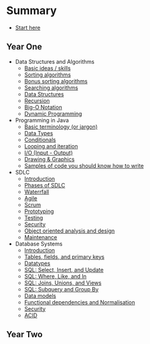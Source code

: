 # Summary

* [Start here](README.md)

## Year One

* Data Structures and Algorithms
  * [Basic ideas / skills](year-one/data-structures-and-algorithms/0*basic-ideas.md)
  * [Sorting algorithms](year-one/data-structures-and-algorithms/02-sorting-algorithms.md)
  * [Bonus sorting algorithms](year-one/data-structures-and-algorithms/03-bonus-algorithms.md)
  * [Searching algorithms](year-one/data-structures-and-algorithms/04-searching-algorithms.md)
  * [Data Structures](year-one/data-structures-and-algorithms/05-data-structures.md)
  * [Recursion](year-one/data-structures-and-algorithms/06-recursion.md)
  * [Big-O Notation](year-one/data-structures-and-algorithms/07-big-o-notation.md)
  * [Dynamic Programming](year-one/data-structures-and-algorithms/08-dynamic-programming.md)
* Programming in Java
  * [Basic terminology \(or jargon\)](year-one/programming-in-java/0*basic-terminology.md)
  * [Data Types](year-one/programming-in-java/02-data-types.md)
  * [Conditionals](year-one/programming-in-java/03-conditionals.md)
  * [Looping and iteration](year-one/programming-in-java/04-looping-and-iteration.md)
  * [I/O \(Input - Output\)](year-one/programming-in-java/05-io-input-and-output.md)
  * [Drawing & Graphics](year-one/programming-in-java/06-drawing-and-graphics.md)
  * [Samples of code you should know how to write](year-one/programming-in-java/07-sample-code.md)
* SDLC
  * [Introduction](year-one/system-development-lifecycle/01-introduction.md)
  * [Phases of SDLC](year-one/system-development-lifecycle/02-phases-of-sdlc.md)
  * [Waterrfall](year-one/system-development-lifecycle/03-waterfall.md)
  * [Agile](year-one/system-development-lifecycle/04-agile.md)
  * [Scrum](year-one/system-development-lifecycle/05-scrum.md)
  * [Prototyping](year-one/system-development-lifecycle/06-prototyping.md)
  * [Testing](year-one/system-development-lifecycle/07-testing.md)
  * [Security](year-one/system-development-lifecycle/08-security.md)
  * [Object oriented analysis and design](year-one/system-development-lifecycle/09-OO-analysis-and-design.md) 
  * [Maintenance](year-one/system-development-lifecycle/10-maintenance.md)
* Database Systems
  * [Introduction](year-one/database-systems/01-introduction.md)
  * [Tables, fields, and primary keys](year-one/database-systems/02-tables-fields-primary-keys.md)
  * [Datatypes](year-one/database-systems/03-datatypes.md)
  * [SQL: Select, Insert, and Update](year-one/database-systems/04-sql-select-insert-update.md)
  * [SQL: Where, Like, and In](year-one/database-systems/05-sql-where-like-in.md)
  * [SQL: Joins, Unions, and Views](year-one/database-systems/06-sql-joins-unions-views.md)
  * [SQL: Subquery and Group By](year-one/database-systems/07-subquery-group-by.md)
  * [Data models](year-one/database-systems/08-data-models.md)
  * [Functional dependencies and Normalisation](year-one/database-systems/09-functional-dependencies-normalisation.md)
  * [Security](year-one/database-systems/10-security.md)
  * [ACID](year-one/database-systems/11-acid.md)

## Year Two
